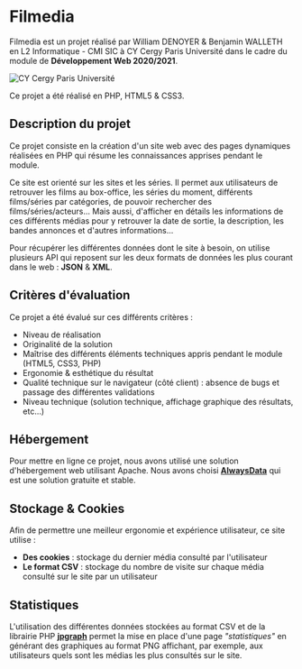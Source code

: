 # Filmedia

Filmedia est un projet réalisé par William DENOYER & Benjamin WALLETH en L2 Informatique - CMI SIC à CY Cergy Paris Université dans le cadre du module de **Développement Web 2020/2021**.

![CY Cergy Paris Université](https://upload.wikimedia.org/wikipedia/fr/thumb/6/69/Logo_CY_Cergy_Paris_Universit%C3%A9.svg/129px-Logo_CY_Cergy_Paris_Universit%C3%A9.svg.png)

Ce projet a été réalisé en PHP, HTML5 & CSS3.

## Description du projet

Ce projet consiste en la création d'un site web avec des pages dynamiques réalisées en PHP qui résume les connaissances apprises pendant le module.

Ce site est orienté sur les sites et les séries. Il permet aux utilisateurs de retrouver les films au box-office, les séries du moment, différents films/séries par catégories, de pouvoir rechercher des films/séries/acteurs... Mais aussi, d'afficher en détails les informations de ces différents médias pour y retrouver la date de sortie, la description, les bandes annonces et d'autres informations...

Pour récupérer les différentes données dont le site à besoin, on utilise plusieurs API qui reposent sur les deux formats de données les plus courant dans le web : **JSON** & **XML**.

## Critères d'évaluation

Ce projet a été évalué sur ces différents critères :
 - Niveau de réalisation
 - Originalité de la solution
 - Maîtrise des différents éléments techniques appris pendant le module (HTML5, CSS3, PHP)
 - Ergonomie & esthétique du résultat
 - Qualité technique sur le navigateur (côté client) : absence de bugs et passage des différentes validations
 - Niveau technique (solution technique, affichage graphique des résultats, etc...)

## Hébergement

Pour mettre en ligne ce projet, nous avons utilisé une solution d'hébergement web utilisant Apache. Nous avons choisi **[AlwaysData](https://alwaysdata.com)** qui est une solution gratuite et stable.

## Stockage & Cookies

Afin de permettre une meilleur ergonomie et expérience utilisateur, ce site utilise :

 - **Des cookies** : stockage du dernier média consulté par l'utilisateur
 - **Le format CSV** : stockage du nombre de visite sur chaque média consulté sur le site par un utilisateur

## Statistiques

L'utilisation des différentes données stockées au format CSV et de la librairie PHP **[jpgraph](https://jpgraph.net/)** permet la mise en place d'une page *"statistiques"* en générant des graphiques au format PNG affichant, par exemple, aux utilisateurs quels sont les médias les plus consultés sur le site.
